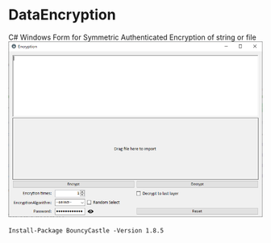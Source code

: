 # DataEncryption

C# Windows Form for Symmetric Authenticated Encryption of string or file 
![alt text](https://raw.githubusercontent.com/alanlo323/DataEncryption/master/DataEncryption/Pic/DataEncryption.png)

```Install-Package BouncyCastle -Version 1.8.5```
